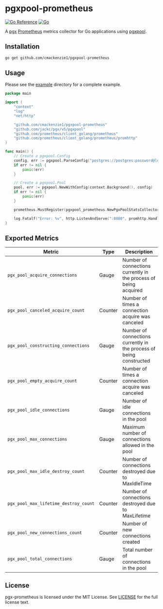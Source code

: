 # pgxpool-prometheus

[![Go Reference](https://pkg.go.dev/badge/github.com/cmackenzie1/pgxpool-prometheus.svg)](https://pkg.go.dev/github.com/cmackenzie1/pgxpool-prometheus)
[![Go](https://github.com/cmackenzie1/pgxpool-prometheus/actions/workflows/go.yml/badge.svg)](https://github.com/cmackenzie1/pgxpool-prometheus/actions/workflows/go.yml)

A [pgx](https://github.com/jackc/pgx) [Prometheus](https://prometheus.io/) metrics collector for Go applications
using [pgxpool](https://pkg.go.dev/github.com/jackc/pgx/v5/pgxpool).

## Installation

```bash
go get github.com/cmackenzie1/pgxpool-prometheus
```

## Usage

Please see the [example](./_example) directory for a complete example.

```go
package main

import (
	"context"
	"log"
	"net/http"

	"github.com/cmackenzie1/pgxpool-prometheus"
	"github.com/jackc/pgx/v5/pgxpool"
	"github.com/prometheus/client_golang/prometheus"
	"github.com/prometheus/client_golang/prometheus/promhttp"
)

func main() {
	// Create a pgxpool.Config
	config, err := pgxpool.ParseConfig("postgres://postgres:password@localhost:5432/?sslmode=disable")
	if err != nil {
		panic(err)
	}

	// Create a pgxpool.Pool
	pool, err := pgxpool.NewWithConfig(context.Background(), config)
	if err != nil {
		panic(err)
	}

	prometheus.MustRegister(pgxpool_prometheus.NewPgxPoolStatsCollector(pool, "database"))

	log.Fatalf("Error: %v", http.ListenAndServe(":8080", promhttp.Handler()))
}
```

## Exported Metrics

| Metric                                | Type    | Description                                                         |
|---------------------------------------|---------|---------------------------------------------------------------------|
| `pgx_pool_acquire_connections`        | Gauge   | Number of connections currently in the process of being acquired    |
| `pgx_pool_canceled_acquire_count`     | Counter | Number of times a connection acquire was canceled                   |
| `pgx_pool_constructing_connections`   | Gauge   | Number of connections currently in the process of being constructed |
| `pgx_pool_empty_acquire_count`        | Counter | Number of times a connection acquire was canceled                   |
| `pgx_pool_idle_connections`           | Gauge   | Number of idle connections in the pool                              |
| `pgx_pool_max_connections`            | Gauge   | Maximum number of connections allowed in the pool                   |
| `pgx_pool_max_idle_destroy_count`     | Counter | Number of connections destroyed due to MaxIdleTime                  |
| `pgx_pool_max_lifetime_destroy_count` | Counter | Number of connections destroyed due to MaxLifetime                  |
| `pgx_pool_new_connections_count`      | Counter | Number of new connections created                                   |
| `pgx_pool_total_connections`          | Gauge   | Total number of connections in the pool                             |

## License

pgx-prometheus is licensed under the MIT License. See [LICENSE](./LICENSE) for the full license text.
